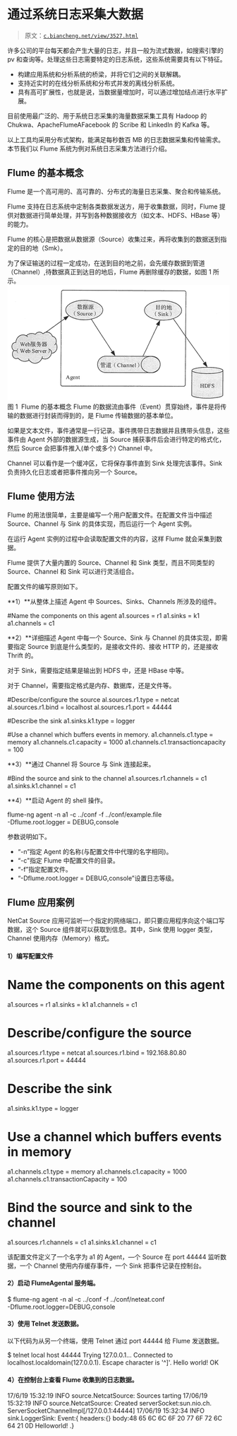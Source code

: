 # 通过系统日志采集大数据

> 原文：[`c.biancheng.net/view/3527.html`](http://c.biancheng.net/view/3527.html)

许多公司的平台每天都会产生大量的日志，并且一般为流式数据，如搜索引擎的 pv 和查询等。处理这些日志需要特定的日志系统，这些系统需要具有以下特征。

*   构建应用系统和分析系统的桥梁，并将它们之间的关联解耦。
*   支持近实时的在线分析系统和分布式并发的离线分析系统。
*   具有高可扩展性，也就是说，当数据量增加时，可以通过增加结点进行水平扩展。

目前使用最广泛的、用于系统日志采集的海量数据采集工具有 Hadoop 的 Chukwa、ApacheFlumeAFacebook 的 Scribe 和 LinkedIn 的 Kafka 等。

以上工具均采用分布式架构，能满足每秒数百 MB 的日志数据采集和传输需求。本节我们以 Flume 系统为例对系统日志采集方法进行介绍。

## Flume 的基本概念

Flume 是一个高可用的、高可靠的、分布式的海量日志采集、聚合和传输系统。

Flume 支持在日志系统中定制各类数据发送方，用于收集数据，同时，Flume 提供对数据进行简单处理，并写到各种数据接收方（如文本、HDFS、HBase 等）的能力。

Flume 的核心是把数据从数据源（Source）收集过来，再将收集到的数据送到指定的目的地（Smk）。

为了保证输送的过程一定成功，在送到目的地之前，会先缓存数据到管道（Channel）,待数据真正到达目的地后，Flume 再删除缓存的数据，如图 1 所示。![Flume 的基本概念](img/61fe7fa4c996ab09bd8789b5534d6296.png)
图 1  Flume 的基本概念
Flume 的数据流由事件（Event）贯穿始终，事件是将传输的数据进行封装而得到的，是 Flume 传输数据的基本单位。

如果是文本文件，事件通常是一行记录。事件携带日志数据并且携带头信息，这些事件由 Agent 外部的数据源生成，当 Source 捕获事件后会进行特定的格式化，然后 Source 会把事件推入(单个或多个) Channel 中。

Channel 可以看作是一个缓冲区，它将保存事件直到 Sink 处理完该事件。Sink 负责持久化日志或者把事件推向另一个 Source。

## Flume 使用方法

Flume 的用法很简单，主要是编写一个用户配置文件。在配置文件当中描述 Source、Channel 与 Sink 的具体实现，而后运行一个 Agent 实例。

在运行 Agent 实例的过程中会读取配置文件的内容，这样 Flume 就会采集到数据。

Flume 提供了大量内置的 Source、Channel 和 Sink 类型，而且不同类型的 Source、Channel 和 Sink 可以进行灵活组合。

配置文件的编写原则如下。

**1）**从整体上描述 Agent 中 Sources、Sinks、Channels 所涉及的组件。

#Name the components on this agent
a1.sources = r1
a1.sinks = k1
a1.channels = c1

**2）**详细描述 Agent 中每一个 Source、Sink 与 Channel 的具体实现，即需要指定 Source 到底是什么类型的，是接收文件的、接收 HTTP 的，还是接收 Thrift 的。

对于 Sink，需要指定结果是输出到 HDFS 中，还是 HBase 中等。

对于 Channel，需要指定格式是内存、数据库，还是文件等。

#Describe/configure the source
al.sources.r1.type = netcat
al.sources.r1.bind = localhost
al.sources.r1.port = 44444

#Describe the sink
a1.sinks.k1.type = logger

#Use a channel which buffers events in memory.
a1.channels.c1.type = memory
a1.channels.c1.capacity = 1000
a1.channels.c1.transactioncapacity = 100

**3）**通过 Channel 将 Source 与 Sink 连接起来。

#Bind the source and sink to the channel
a1.sources.r1.channels = c1
a1.sinks.k1.channel = c1

**4）**启动 Agent 的 shell 操作。

flume-ng agent -n a1 -c ../conf -f ../conf/example.file\
-Dflume.root.logger = DEBUG,console

参数说明如下。

*   “-n”指定 Agent 的名称(与配置文件中代理的名字相同)。
*   “-c"指定 Flume 中配置文件的目录。
*   “-f”指定配置文件。
*   “-Dflume.root.logger = DEBUG,console”设置日志等级。

## Flume 应用案例

NetCat Source 应用可监听一个指定的网络端口，即只要应用程序向这个端口写数据，这个 Source 组件就可以获取到信息。其中，Sink 使用 logger 类型，Channel 使用内存（Memory）格式。

#### 1）编写配置文件

# Name the components on this agent
a1.sources = r1
a1.sinks = k1
a1.channels = c1

# Describe/configure the source
a1.sources.r1.type = netcat
a1.sources.r1.bind = 192.168.80.80
a1.sources.r1.port = 44444

# Describe the sink
a1.sinks.k1.type = logger

# Use a channel which buffers events in memory
a1.channels.c1.type = memory
a1.channels.c1.capacity = 1000
a1.channels.c1.transactionCapacity = 100

# Bind the source and sink to the channel
a1.sources.r1.channels = c1
a1.sinks.k1.channel = c1

该配置文件定义了一个名字为 a1 的 Agent，—个 Source 在 port 44444 监听数据，一个 Channel 使用内存缓存事件，一个 Sink 把事件记录在控制台。

#### 2）启动 FlumeAgental 服务端。

$ flume-ng agent -n al -c ../conf -f ../conf/neteat.conf \
-Dflume.root.logger=DEBUG,console

#### 3）使用 Telnet 发送数据。

以下代码为从另一个终端，使用 Telnet 通过 port 44444 给 Flume 发送数据。

$ telnet local host 44444
Trying 127.0.0.1...
Connected to localhost.localdomain(127.0.0.1).
Escape character is '^]'.
Hello world! <ENTER>
OK

#### 4）在控制台上查看 Flume 收集到的日志数据。

17/6/19 15:32:19 INFO source.NetcatSource: Sources tarting
17/06/19 15:32:19 INFO source.NetcatSource: Created serverSocket:sun.nio.ch.
ServerSocketChannelImpl[/127.0.0.1:44444]
17/06/19 15:32:34 INFO sink.LoggerSink: Event:{ headers:{} body:48 65 6C 6C 6F 20 77 6F 72 6C 64 21 0D Helloworld! .}